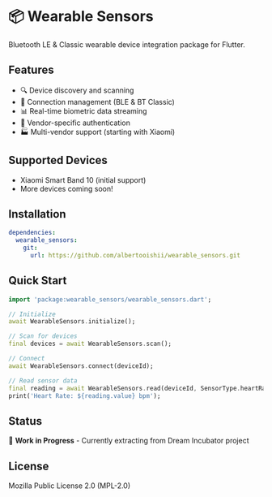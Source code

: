 # 📦 Wearable Sensors

Bluetooth LE & Classic wearable device integration package for Flutter.

## Features

- 🔍 Device discovery and scanning
- 🔗 Connection management (BLE & BT Classic)
- 📊 Real-time biometric data streaming
- 🔐 Vendor-specific authentication
- 🏭 Multi-vendor support (starting with Xiaomi)

## Supported Devices

- Xiaomi Smart Band 10 (initial support)
- More devices coming soon!

## Installation

```yaml
dependencies:
  wearable_sensors:
    git:
      url: https://github.com/albertooishii/wearable_sensors.git
```

## Quick Start

```dart
import 'package:wearable_sensors/wearable_sensors.dart';

// Initialize
await WearableSensors.initialize();

// Scan for devices
final devices = await WearableSensors.scan();

// Connect
await WearableSensors.connect(deviceId);

// Read sensor data
final reading = await WearableSensors.read(deviceId, SensorType.heartRate);
print('Heart Rate: ${reading.value} bpm');
```

## Status

🚧 **Work in Progress** - Currently extracting from Dream Incubator project

## License

Mozilla Public License 2.0 (MPL-2.0)
